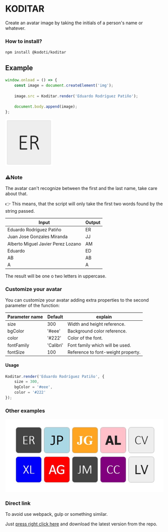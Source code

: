 # KODITAR
Create an avatar image by taking the initials of a person's name or whatever.

### How to install?

```
npm install @kodoti/koditar
```

## Example

``` javascript
window.onload = () => {
    const image = document.createElement('img');

    image.src = Koditar.render('Eduardo Rodríguez Patiño');

    document.body.append(image);
};
```

<img src="resources/example-a.jpg" style="width:150px;" />

### ⚠️Note
The avatar can't recognize between the first and the last name, take care about that.

👉 This means, that the script will only take the first two words found by the string passed.

| Input | Output |
| ------------- | ------------- |
| Eduardo Rodríguez Patiño  | ER
| Juan Jose Gonzales Miranda  | JJ
| Alberto Miguel Javier Perez Lozano  | AM
| Eduardo  | ED
| AB  | AB
| A  | A

The result will be one o two letters in uppercase.

### Customize your avatar
You can customize your avatar adding extra properties to the second parameter of the function:

| Parameter name | Default | explain |
| ------------- | ------------- | ------------- |
| size  | 300  | Width and height reference.
| bgColor  | '#eee'  | Background color reference.
| color  | '#222'  | Color of the font.
| fontFamily  | 'Calibri'  | Font family which will be used.
| fontSize  | 100  | Reference to font-weight property.

#### Usage

``` javascript
Koditar.render('Eduardo Rodríguez Patiño', {
    size = 300,
    bgColor = '#eee',
    color = '#222'
});
```

### Other examples
<img src="resources/result.jpg">

### Direct link
To avoid use webpack, gulp or something similar.

Just <a href="/dist/index.js">press right click here</a> and download the latest version from the repo.